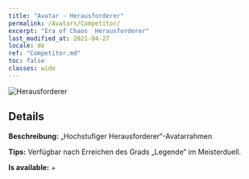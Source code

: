 ```yaml
---
title: "Avatar - Herausforderer"
permalink: /Avatars/Competitor/
excerpt: "Era of Chaos  Herausforderer"
last_modified_at: 2021-04-27
locale: de
ref: "Competitor.md"
toc: false
classes: wide
---
```

 ![Herausforderer](/images/a/avatarFrame_2.png)

## Details

 **Beschreibung:** „Hochstufiger Herausforderer“-Avatarrahmen 

 **Tips:** Verfügbar nach Erreichen des Grads „Legende“ im Meisterduell. 

 **Is available:**  + 

